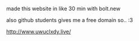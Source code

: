 made this website in like 30 min with bolt.new

also github students gives me a free domain so.. :3

http://www.uwuclxdy.live/
